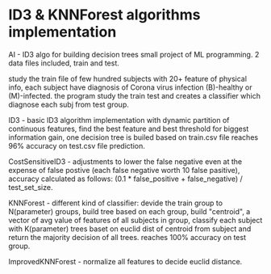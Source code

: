 # ID3 & KNNForest algorithms implementation
AI - ID3 algo for building decision trees
small project of ML programming.
2 data files included, train and test.

study the train file of few hundred subjects with 20+ feature of physical info, each subject have diagnosis of Corona virus infection (B)-healthy or (M)-infected.
the program study the train test and creates a classifier which diagnose each subj from test group.

ID3 - basic ID3 algorithm implementation with dynamic partition of continuous features, find the best feature and best threshold for biggest information gain, 
      one decision tree is builed based on train.csv file reaches 96% accuracy on test.csv file prediction.
      
CostSensitiveID3 - adjustments to lower the false negative even at the expense of false postive (each false negative worth 10 false pasitive), accuracy calculated
                   as follows: (0.1 * false_positive + false_negative) / test_set_size.
                   
KNNForest - different kind of classifier: devide the train group to N(parameter) groups, build tree based on each group, build "centroid", a vector of avg value 
            of features of all subjects in group, classify each subject with K(parameter) trees baset on euclid dist of centroid from subject and return the
            majority decision of all trees. reaches 100% accuracy on test group.
            
ImprovedKNNForest - normalize all features to decide euclid distance.
